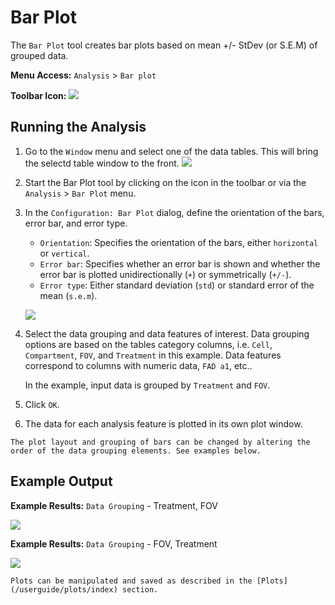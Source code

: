 # Bar Plot

The `Bar Plot` tool creates bar plots based on mean +/- StDev (or S.E.M) of grouped data.

**Menu Access:** `Analysis` > `Bar plot`

**Toolbar Icon:** ![](/images/analysis/barplot.png)

## Running the Analysis

1. Go to the `Window` menu and select one of the data tables. This will bring the selectd table window to the front.
    ![](/images/data/dataframe.png)

2. Start the Bar Plot tool by clicking on the icon in the toolbar or via the `Analysis` > `Bar Plot` menu.

3. In the `Configuration: Bar Plot` dialog, define the orientation of the bars, error bar, and error type.
    - `Orientation`: Specifies the orientation of the bars, either `horizontal` or `vertical`.
    - `Error bar`: Specifies whether an error bar is shown and whether the error bar is plotted unidirectionally (`+`) or symmetrically (`+/-`).
    - `Error type`: Either standard deviation (`std`) or standard error of the mean (`s.e.m`).
    
    ![](/images/analysis/barplot-config-grouping.png)

4. Select the data grouping and data features of interest. Data grouping options are based on the tables category columns,  i.e. `Cell`, `Compartment`, `FOV`, and `Treatment` in this example. Data features correspond to columns with numeric data, `FAD a1`, etc..

    In the example, input data is grouped by `Treatment` and `FOV`.  

4. Click `OK`.

5. The data for each analysis feature is plotted in its own plot window.

```{note}
The plot layout and grouping of bars can be changed by altering the order of the data grouping elements. See examples below.
```

## Example Output

**Example Results:** `Data Grouping` - Treatment, FOV

![](/images/analysis/barplot-result1-grouping.png)


**Example Results:** `Data Grouping` - FOV, Treatment

![](/images/analysis/barplot-result2-grouping.png)

```{note}
Plots can be manipulated and saved as described in the [Plots](/userguide/plots/index) section.
```